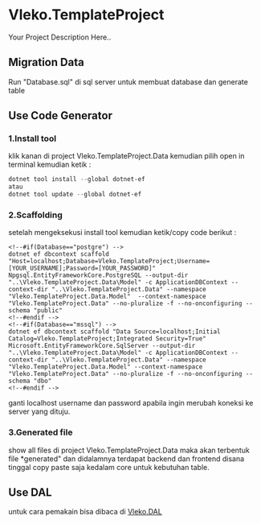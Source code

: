 # Vleko.TemplateProject
Your Project Description Here..

## Migration Data
Run "Database.sql" di sql server untuk membuat database dan generate table

## Use Code Generator
### 1.Install tool
klik kanan di project Vleko.TemplateProject.Data kemudian pilih open in terminal kemudian ketik :
```powershell
dotnet tool install --global dotnet-ef 
atau
dotnet tool update --global dotnet-ef
```
### 2.Scaffolding 
setelah mengeksekusi install tool kemudian ketik/copy code berikut :
```scaffold
<!--#if(Database=="postgre") -->
dotnet ef dbcontext scaffold "Host=localhost;Database=Vleko.TemplateProject;Username=[YOUR_USERNAME];Password=[YOUR_PASSWORD]" Npgsql.EntityFrameworkCore.PostgreSQL --output-dir "..\Vleko.TemplateProject.Data\Model" -c ApplicationDBContext --context-dir "..\Vleko.TemplateProject.Data" --namespace "Vleko.TemplateProject.Data.Model"  --context-namespace "Vleko.TemplateProject.Data" --no-pluralize -f --no-onconfiguring --schema "public"
<!--#endif -->
<!--#if(Database=="mssql") -->
dotnet ef dbcontext scaffold "Data Source=localhost;Initial Catalog=Vleko.TemplateProject;Integrated Security=True" Microsoft.EntityFrameworkCore.SqlServer --output-dir "..\Vleko.TemplateProject.Data\Model" -c ApplicationDBContext --context-dir "..\Vleko.TemplateProject.Data" --namespace "Vleko.TemplateProject.Data.Model" --context-namespace "Vleko.TemplateProject.Data" --no-pluralize -f --no-onconfiguring --schema "dbo"
<!--#endif -->
```
ganti localhost username dan password apabila ingin merubah koneksi ke server yang dituju.

### 3.Generated file
show all files di project Vleko.TemplateProject.Data maka akan terbentuk file *generated" dan didalamnya terdapat backend dan frontend disana tinggal copy paste saja kedalam core untuk kebutuhan table.

## Use DAL
untuk cara pemakain bisa dibaca di [Vleko.DAL](https://github.com/Vlekops/DAL)


